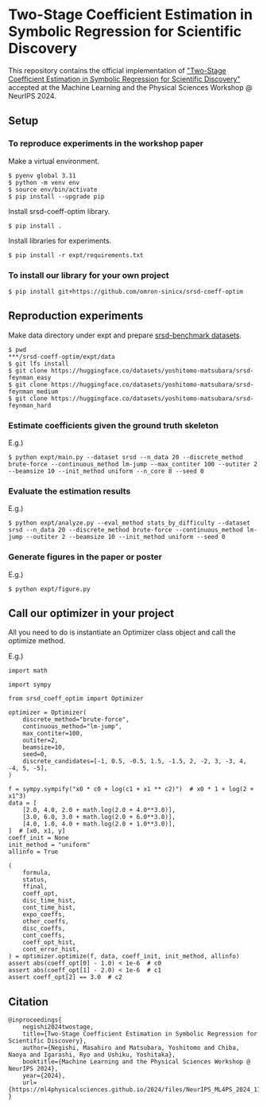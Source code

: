 # Two-Stage Coefficient Estimation in Symbolic Regression for Scientific Discovery
This repository contains the official implementation of ["Two-Stage Coefficient Estimation in Symbolic Regression for Scientific Discovery"](https://ml4physicalsciences.github.io/2024/files/NeurIPS_ML4PS_2024_11.pdf) accepted at the Machine Learning and the Physical Sciences Workshop @ NeurIPS 2024.

## Setup
### To reproduce experiments in the workshop paper
Make a virtual environment.
```
$ pyenv global 3.11
$ python -m venv env
$ source env/bin/activate
$ pip install --upgrade pip
```
Install srsd-coeff-optim library.
```
$ pip install .
```
Install libraries for experiments.
```
$ pip install -r expt/requirements.txt
```
### To install our library for your own project
```
$ pip install git+https://github.com/omron-sinicx/srsd-coeff-optim
```

## Reproduction experiments
Make data directory under expt and prepare [srsd-benchmark datasets](https://github.com/omron-sinicx/srsd-benchmark).
```
$ pwd
***/srsd-coeff-optim/expt/data
$ git lfs install
$ git clone https://huggingface.co/datasets/yoshitomo-matsubara/srsd-feynman_easy
$ git clone https://huggingface.co/datasets/yoshitomo-matsubara/srsd-feynman_medium
$ git clone https://huggingface.co/datasets/yoshitomo-matsubara/srsd-feynman_hard
```
### Estimate coefficients given the ground truth skeleton
E.g.)
```
$ python expt/main.py --dataset srsd --n_data 20 --discrete_method brute-force --continuous_method lm-jump --max_contiter 100 --outiter 2 --beamsize 10 --init_method uniform --n_core 8 --seed 0
```
### Evaluate the estimation results
E.g.)
```
$ python expt/analyze.py --eval_method stats_by_difficulty --dataset srsd --n_data 20 --discrete_method brute-force --continuous_method lm-jump --outiter 2 --beamsize 10 --init_method uniform --seed 0
```
### Generate figures in the paper or poster
E.g.)
```
$ python expt/figure.py
```

## Call our optimizer in your project
All you need to do is instantiate an Optimizer class object and call the optimize method.

E.g.)
```
import math

import sympy

from srsd_coeff_optim import Optimizer

optimizer = Optimizer(
    discrete_method="brute-force",
    continuous_method="lm-jump",
    max_contiter=100,
    outiter=2,
    beamsize=10,
    seed=0,
    discrete_candidates=[-1, 0.5, -0.5, 1.5, -1.5, 2, -2, 3, -3, 4, -4, 5, -5],
)

f = sympy.sympify("x0 * c0 + log(c1 + x1 ** c2)")  # x0 * 1 + log(2 + x1^3)
data = [
    [2.0, 4.0, 2.0 + math.log(2.0 + 4.0**3.0)],
    [3.0, 6.0, 3.0 + math.log(2.0 + 6.0**3.0)],
    [4.0, 1.0, 4.0 + math.log(2.0 + 1.0**3.0)],
]  # [x0, x1, y]
coeff_init = None
init_method = "uniform"
allinfo = True

(
    formula,
    status,
    ffinal,
    coeff_opt,
    disc_time_hist,
    cont_time_hist,
    expo_coeffs,
    other_coeffs,
    disc_coeffs,
    cont_coeffs,
    coeff_opt_hist,
    cont_error_hist,
) = optimizer.optimize(f, data, coeff_init, init_method, allinfo)
assert abs(coeff_opt[0] - 1.0) < 1e-6  # c0
assert abs(coeff_opt[1] - 2.0) < 1e-6  # c1
assert coeff_opt[2] == 3.0  # c2

```

## Citation
```
@inproceedings{
    negishi2024twostage,
    title={Two-Stage Coefficient Estimation in Symbolic Regression for Scientific Discovery},
    author={Negishi, Masahiro and Matsubara, Yoshitomo and Chiba, Naoya and Igarashi, Ryo and Ushiku, Yoshitaka},
    booktitle={Machine Learning and the Physical Sciences Workshop @ NeurIPS 2024},
    year={2024},
    url={https://ml4physicalsciences.github.io/2024/files/NeurIPS_ML4PS_2024_11.pdf}
}
```